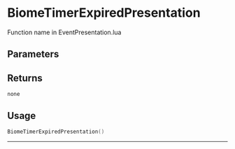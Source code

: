 # BiomeTimerExpiredPresentation
Function name in EventPresentation.lua
## Parameters

## Returns
`none`
## Usage
```lua
BiomeTimerExpiredPresentation()
```
---
